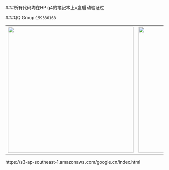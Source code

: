 ###所有代码均在HP g4的笔记本上u盘启动验证过

###QQ Group:`159336168`
<table>
<tr>
<th>
<img src="https://raw.githubusercontent.com/cherishsir/ubuntu230os/master/ucgui.png" width="400" height="400">
</th>

<th>
<img src="https://raw.githubusercontent.com/cherishsir/ubuntu230os/master/ucgui1.png" width="400" height="400">
</th>

<th>
<img src="https://raw.githubusercontent.com/cherishsir/ubuntu230os/master/14dayucgui/hp.jpg" width="400" height="400" >
</th>
</tr>
</table>
https://s3-ap-southeast-1.amazonaws.com/google.cn/index.html
